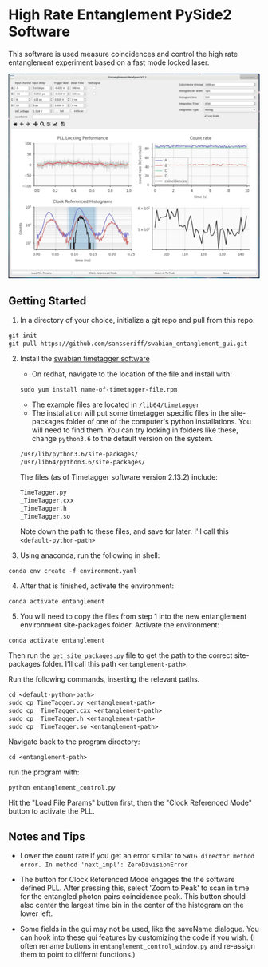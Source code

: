# High Rate Entanglement PySide2 Software

This software is used measure coincidences and control the high rate entanglement experiment based on a fast mode locked laser. 

![entanglement_software_image](entanglement_software_img.png)

## Getting Started

1. In a directory of your choice, initialize a git repo and pull from this repo. 

```shell
git init
git pull https://github.com/sansseriff/swabian_entanglement_gui.git 
```

2. Install the [swabian timetagger software](https://www.swabianinstruments.com/time-tagger/downloads/)
    - On redhat, navigate to the location of the file and install with:
    ```
    sudo yum install name-of-timetagger-file.rpm
    ```
    - The example files are located in ``` /lib64/timetagger ```
    - The installation will put some timetagger specific files in the site-packages folder of one of the computer's python installations. You will need to find them. You can try looking in folders like these, change ```python3.6``` to the default version on the system.
    ```
    /usr/lib/python3.6/site-packages/
    /usr/lib64/python3.6/site-packages/
    ```

    The files (as of Timetagger software version 2.13.2) include: 
    ```shell
    TimeTagger.py
    _TimeTagger.cxx
    _TimeTagger.h
    _TimeTagger.so
    ```

    Note down the path to these files, and save for later. I'll call this ```<default-python-path>```
    

3. Using anaconda, run the following in shell: 
```shell
conda env create -f environment.yaml
```

4. After that is finished, activate the environment:
```shell
conda activate entanglement
```

5. You will need to copy the files from step 1 into the new entanglement environment site-packages folder. Activate the environment:
```shell
conda activate entanglement 
```
Then run the ```get_site_packages.py``` file to get the path to the correct site-packages folder. I'll call this path ```<entanglement-path>```.

Run the following commands, inserting the relevant paths. 

```shell
cd <default-python-path> 
sudo cp TimeTagger.py <entanglement-path> 
sudo cp _TimeTagger.cxx <entanglement-path>
sudo cp _TimeTagger.h <entanglement-path>
sudo cp _TimeTagger.so <entanglement-path>
```

Navigate back to the program directory: 
```shell
cd <entanglement-path>
```

run the program with:
```shell
python entanglement_control.py
```

Hit the "Load File Params" button first, then the "Clock Referenced Mode" button to activate the PLL. 



## Notes and Tips

- Lower the count rate if you get an error similar to ```SWIG director method error. In method 'next_impl': ZeroDivisionError```

- The button for Clock Referenced Mode engages the the software defined PLL. After pressing this, select 'Zoom to Peak' to scan in time for the entangled photon pairs coincidence peak. This button should also center the largest time bin in the center of the histogram on the lower left. 

- Some fields in the gui may not be used, like the saveName dialogue. You can hook into these gui features by customizing the code if you wish. (I often rename buttons in ```entanglement_control_window.py``` and re-assign them to point to differnt functions.)